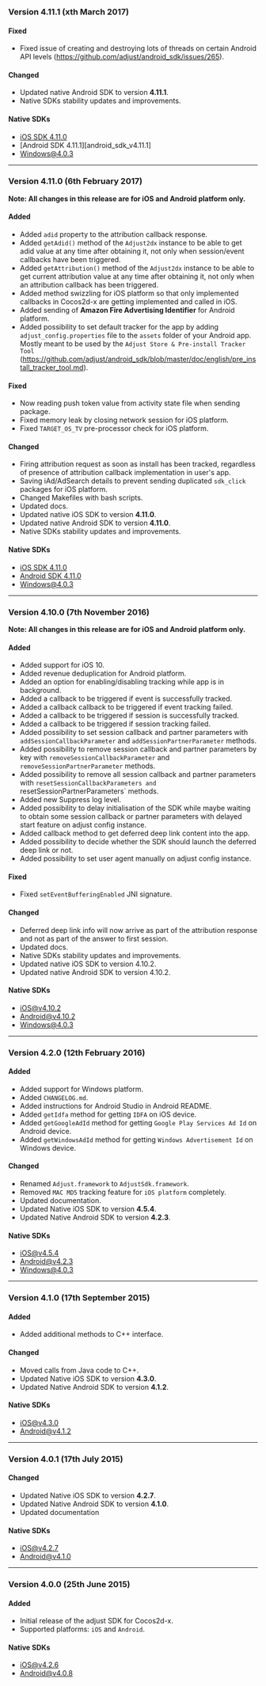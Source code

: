 ### Version 4.11.1 (xth March 2017)
#### Fixed
- Fixed issue of creating and destroying lots of threads on certain Android API levels (https://github.com/adjust/android_sdk/issues/265).

#### Changed
- Updated native Android SDK to version **4.11.1**.
- Native SDKs stability updates and improvements.

#### Native SDKs
- [iOS SDK 4.11.0][ios_sdk_v4.11.0]
- [Android SDK 4.11.1][android_sdk_v4.11.1]
- [Windows@4.0.3][windows_sdk_v4.0.3]

---

### Version 4.11.0 (6th February 2017)
**Note: All changes in this release are for iOS and Android platform only.**
#### Added
- Added `adid` property to the attribution callback response.
- Added `getAdid()` method of the `Adjust2dx` instance to be able to get adid value at any time after obtaining it, not only when session/event callbacks have been triggered.
- Added `getAttribution()` method of the `Adjust2dx` instance to be able to get current attribution value at any time after obtaining it, not only when an attribution callback has been triggered.
- Added method swizzling for iOS platform so that only implemented callbacks in Cocos2d-x are getting implemented and called in iOS.
- Added sending of **Amazon Fire Advertising Identifier** for Android platform.
- Added possibility to set default tracker for the app by adding `adjust_config.properties` file to the `assets` folder of your Android app. Mostly meant to be used by the `Adjust Store & Pre-install Tracker Tool` (https://github.com/adjust/android_sdk/blob/master/doc/english/pre_install_tracker_tool.md).

#### Fixed
- Now reading push token value from activity state file when sending package.
- Fixed memory leak by closing network session for iOS platform.
- Fixed `TARGET_OS_TV` pre-processor check for iOS platform.

#### Changed
- Firing attribution request as soon as install has been tracked, regardless of presence of attribution callback implementation in user's app.
- Saving iAd/AdSearch details to prevent sending duplicated `sdk_click` packages for iOS platform.
- Changed Makefiles with bash scripts.
- Updated docs.
- Updated native iOS SDK to version **4.11.0**.
- Updated native Android SDK to version **4.11.0**.
- Native SDKs stability updates and improvements.

#### Native SDKs
- [iOS SDK 4.11.0][ios_sdk_v4.11.0]
- [Android SDK 4.11.0][android_sdk_v4.11.0]
- [Windows@4.0.3][windows_sdk_v4.0.3]

---

### Version 4.10.0 (7th November 2016)
**Note: All changes in this release are for iOS and Android platform only.**
#### Added
- Added support for iOS 10.
- Added revenue deduplication for Android platform.
- Added an option for enabling/disabling tracking while app is in background.
- Added a callback to be triggered if event is successfully tracked.
- Added a callback callback to be triggered if event tracking failed.
- Added a callback to be triggered if session is successfully tracked.
- Added a callback to be triggered if session tracking failed.
- Added possibility to set session callback and partner parameters with `addSessionCallbackParameter` and `addSessionPartnerParameter` methods.
- Added possibility to remove session callback and partner parameters by key with `removeSessionCallbackParameter` and `removeSessionPartnerParameter` methods.
- Added possibility to remove all session callback and partner parameters with `resetSessionCallbackParameters and `resetSessionPartnerParameters` methods.
- Added new Suppress log level.
- Added possibility to delay initialisation of the SDK while maybe waiting to obtain some session callback or partner parameters with delayed start feature on adjust config instance.
- Added callback method to get deferred deep link content into the app.
- Added possibility to decide whether the SDK should launch the deferred deep link or not.
- Added possibility to set user agent manually on adjust config instance.

#### Fixed
- Fixed `setEventBufferingEnabled` JNI signature.

#### Changed
- Deferred deep link info will now arrive as part of the attribution response and not as part of the answer to first session.
- Updated docs.
- Native SDKs stability updates and improvements.
- Updated native iOS SDK to version 4.10.2.
- Updated native Android SDK to version 4.10.2.

#### Native SDKs
- [iOS@v4.10.2][ios_sdk_v4.10.2]
- [Android@v4.10.2][android_sdk_v4.10.2]
- [Windows@4.0.3][windows_sdk_v4.0.3]

---

### Version 4.2.0 (12th February 2016)
#### Added
- Added support for Windows platform.
- Added `CHANGELOG.md`.
- Added instructions for Android Studio in Android README.
- Added `getIdfa` method for getting `IDFA` on iOS device.
- Added `getGoogleAdId` method for getting `Google Play Services Ad Id` on Android device.
- Added `getWindowsAdId` method for getting `Windows Advertisement Id` on Windows device.

#### Changed
- Renamed `Adjust.framework` to `AdjustSdk.framework`.
- Removed `MAC MD5` tracking feature for `iOS platform` completely.
- Updated documentation.
- Updated Native iOS SDK to version **4.5.4**.
- Updated Native Android SDK to version **4.2.3**.

#### Native SDKs
- [iOS@v4.5.4][ios_sdk_v4.5.4]
- [Android@v4.2.3][android_sdk_v4.2.3]
- [Windows@4.0.3][windows_sdk_v4.0.3]

---

### Version 4.1.0 (17th September 2015)
#### Added
- Added additional methods to C++ interface.

#### Changed
- Moved calls from Java code to C++.
- Updated Native iOS SDK to version **4.3.0**.
- Updated Native Android SDK to version **4.1.2**.

#### Native SDKs
- [iOS@v4.3.0][ios_sdk_v4.3.0]
- [Android@v4.1.2][android_sdk_v4.1.2]

---

### Version 4.0.1 (17th July 2015)
#### Changed
- Updated Native iOS SDK to version **4.2.7**.
- Updated Native Android SDK to version **4.1.0**.
- Updated documentation

#### Native SDKs
- [iOS@v4.2.7][ios_sdk_v4.2.7]
- [Android@v4.1.0][android_sdk_v4.1.0]

---

### Version 4.0.0 (25th June 2015)
#### Added
- Initial release of the adjust SDK for Cocos2d-x.
- Supported platforms: `iOS` and `Android`.

#### Native SDKs
- [iOS@v4.2.6][ios_sdk_v4.2.6]
- [Android@v4.0.8][android_sdk_v4.0.8]

[ios_sdk_v4.2.6]: https://github.com/adjust/ios_sdk/tree/v4.2.6
[ios_sdk_v4.2.7]: https://github.com/adjust/ios_sdk/tree/v4.2.7
[ios_sdk_v4.3.0]: https://github.com/adjust/ios_sdk/tree/v4.3.0
[ios_sdk_v4.5.4]: https://github.com/adjust/ios_sdk/tree/v4.5.4
[ios_sdk_v4.10.2]: https://github.com/adjust/ios_sdk/tree/v4.10.2
[ios_sdk_v4.11.0]: https://github.com/adjust/ios_sdk/tree/v4.11.0

[android_sdk_v4.0.8]: https://github.com/adjust/android_sdk/tree/v4.0.8
[android_sdk_v4.1.0]: https://github.com/adjust/android_sdk/tree/v4.1.0
[android_sdk_v4.1.2]: https://github.com/adjust/android_sdk/tree/v4.1.2
[android_sdk_v4.2.3]: https://github.com/adjust/android_sdk/tree/v4.2.3
[android_sdk_v4.10.2]: https://github.com/adjust/android_sdk/tree/v4.10.2
[android_sdk_v4.11.0]: https://github.com/adjust/android_sdk/tree/v4.11.0

[windows_sdk_v4.0.3]: https://github.com/adjust/windows_sdk/tree/v4.0.3
